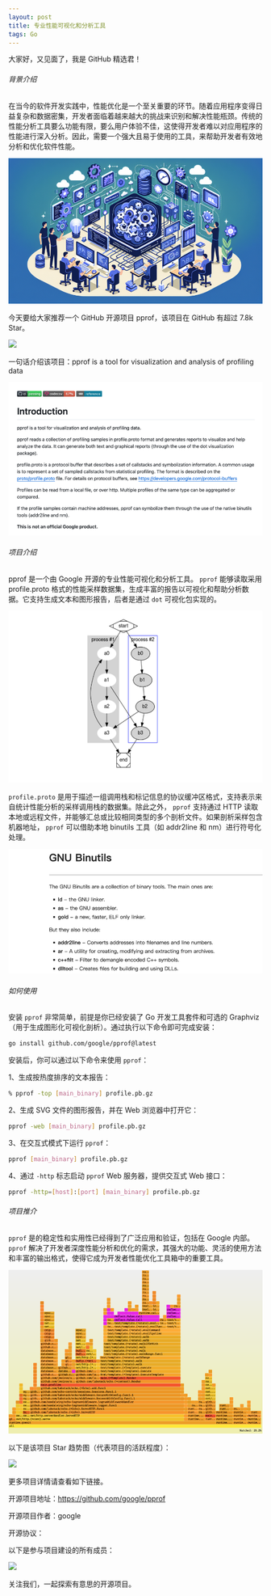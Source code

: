 ```yaml
---
layout: post
title: 专业性能可视化和分析工具
tags: Go
---
```


大家好，又见面了，我是 GitHub 精选君！

###### 背景介绍

在当今的软件开发实践中，性能优化是一个至关重要的环节。随着应用程序变得日益复杂和数据密集，开发者面临着越来越大的挑战来识别和解决性能瓶颈。传统的性能分析工具要么功能有限，要么用户体验不佳，这使得开发者难以对应用程序的性能进行深入分析。因此，需要一个强大且易于使用的工具，来帮助开发者有效地分析和优化软件性能。

![](https://raw.githubusercontent.com/ZhuPeng/pic/master/mac/compress_tmp-4237277b92185ede46e07d2c2cc322e5.png)

今天要给大家推荐一个 GitHub 开源项目 pprof，该项目在 GitHub 有超过 7.8k Star。

![](https://stats.deeptrain.net/repo/google/pprof/?theme=light)

一句话介绍该项目：pprof is a tool for visualization and analysis of profiling data

![](https://raw.githubusercontent.com/ZhuPeng/pic/master/images/compress_image-20240618000601504.png)

###### 项目介绍

pprof 是一个由 Google 开源的专业性能可视化和分析工具。 `pprof` 能够读取采用 profile.proto 格式的性能采样数据集，生成丰富的报告以可视化和帮助分析数据。它支持生成文本和图形报告，后者是通过 `dot` 可视化包实现的。 

![](https://raw.githubusercontent.com/ZhuPeng/pic/master/images/compress_image-20240618000710495.png)

`profile.proto` 是用于描述一组调用栈和标记信息的协议缓冲区格式，支持表示来自统计性能分析的采样调用栈的数据集。除此之外， `pprof` 支持通过 HTTP 读取本地或远程文件，并能够汇总或比较相同类型的多个剖析文件。如果剖析采样包含机器地址， `pprof` 可以借助本地 binutils 工具（如 addr2line 和 nm）进行符号化处理。

![](https://raw.githubusercontent.com/ZhuPeng/pic/master/images/compress_image-20240618000833310.png)

###### 如何使用

安装 `pprof` 非常简单，前提是你已经安装了 Go 开发工具套件和可选的 Graphviz（用于生成图形化可视化剖析）。通过执行以下命令即可完成安装：

```bash
go install github.com/google/pprof@latest
```

安装后，你可以通过以下命令来使用 `pprof`：

1、生成按热度排序的文本报告：

```bash
% pprof -top [main_binary] profile.pb.gz
```

2、生成 SVG 文件的图形报告，并在 Web 浏览器中打开它：

```bash
pprof -web [main_binary] profile.pb.gz
```

3、在交互式模式下运行 `pprof`：

```bash
pprof [main_binary] profile.pb.gz
```

4、通过 `-http` 标志启动 `pprof` Web 服务器，提供交互式 Web 接口：

```bash
pprof -http=[host]:[port] [main_binary] profile.pb.gz
```

###### 项目推介

`pprof` 是的稳定性和实用性已经得到了广泛应用和验证，包括在 Google 内部。`pprof` 解决了开发者深度性能分析和优化的需求，其强大的功能、灵活的使用方法和丰富的输出格式，使得它成为开发者性能优化工具箱中的重要工具。

![](https://raw.githubusercontent.com/ZhuPeng/pic/master/images/compress_image-20240618001144818.png)

以下是该项目 Star 趋势图（代表项目的活跃程度）：

![](https://api.star-history.com/svg?repos=google/pprof&type=Timeline)

更多项目详情请查看如下链接。

开源项目地址：https://github.com/google/pprof 

开源项目作者：google

开源协议：

以下是参与项目建设的所有成员：

![](https://contrib.rocks/image?repo=google/pprof)

关注我们，一起探索有意思的开源项目。

